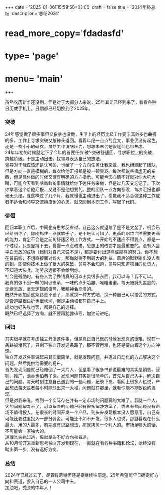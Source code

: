 +++
date = '2025-01-06T15:59:58+08:00'
draft = false
title = '2024年终总结'
description='总结2024'
# read_more_copy='fdadasfd'
# type= 'page'
# menu= 'main'
+++

虽然农历新年还没到，但是对于大部分人来说，25年其实已经到来了，看看各种日历或手机上，日期都已经切换到了2025年。

### 突破

24年感觉做了很多事但又像啥也没做，生活上的经历比起工作要丰富的多也曲折的多，工作上寻求突破又被棒头退回。看着年纪一点点的变大，事业仍没有起色，还是一枚小小的码农，虽然工作没啥压力，想想未来仍是很迷茫也很焦虑。  
24年年初的时候就定下了今年的首要任务‘破’-突破舒适区，寻求职位上的突破，跨越阶级。于是主动出击，找领导表达自己的想法。  
领导对于我应该还是认可的，也给了一个方向任务让我来做，我也组建起了团队。但是方向一直是模糊的，每次给他汇报都是被一顿臭骂。每次都说些很虚无的东西，但是具体做的时候又没有明确的方向指示。可能今天心情不好就对你大吼大叫，可能今天看到啥新鲜的事情就给你下达任务来做，但是过几天又忘记了。下次你拿着这个给他汇报，又说不是他想要的。整的团队一点方向都没，每次汇报也都毫无头绪。就这样过了几个月，我就慢慢主动退出了，感觉我不适合做这种工作或者不适合和领导交流揣度他的心思，就又回到本职工作，写起了代码。

### 徘徊

回归本职工作后，中间也有思考反省过。自己这么就退缩了是不是太怂了，机会已经给到你了，你刚抓住一点就放手了，是不是太可惜了。更高的职位当然需要更高的能力，肯定不会是之前的舒适区的工作方式。一开始的不适应不得要点，都是一个过程，只要坚持下去，慢慢一点点改进，思想上的改变才是最重要的。没有人会平白无故的成功（起码对自己来说不是），都是要付出这样或那样的努力。你不想在最前线，不想直接面对炮火，那你就得不到最大的利益。幕后的默默输出没人看的到，即使你技术上做了很大的突破，领导不会知道，领导只知道项目的负责人，不知道大头兵，功劳永远都不会给到你。  
社会是残酷的，有些人为了挣钱真的可以出卖很多东西。我可以吗？我不可以。  
我真的做不到一味的阿谀奉承，一味的点头哈腰、唯唯诺诺，每天被劈头盖脸的、无缘无故、毫无逻辑的谩骂，我精神会崩溃的。  
既然升职加薪这条路走不通了，那就换一种方式吧，换一种自己可以接受的方式，尽管道路很曲折也很坎坷，但是主动权都在自己手上。  
成功也好失败也罢，都是自己的选择。  
既然已经选择了方向，就不要再犹豫徘徊，加油前进吧。

### 回归

其实很早就在考虑独立开发这件事，但是真正自己做的时候发现真的很难。现在一条路被堵死了，只剩下独立开发这条路了，那不管再难，也还是要向着这个方向冲锋。  
独立开发这件事说起来其实很简单，就是发现问题，并通过自动化的方式解决这个问题，然后提供给需要的用户。  
首先发现问题就已经难倒了一大片人，但是看了很多书都说最难的其实是销售、营销、推广，酒香也怕巷子深。发现问题其实是很简单的，首先从自己入手，解决自己的问题。每天时刻注意自己遇到的一些问题，记录下来。看网上很多人也说，产品想法每天或者每小时能想出来一大堆，问题就在那里，就看你能不能敏锐的发现。  
但是对我来说，找到一个实际存在并有一定市场的问题真的太难了。我就一个人，大的问题解决不了，可以解决的问题已经有很多解决方案了，或者有些问题没有市场不值得投入。花很长的时间开发一个产品，到头来发现根本没人愿意用，自己有可能还要往里投入一部分资金。可能还不如不开发。很多人也说，那就看现在什么最火、用的人最多，前期没有思路想法，那就拷贝一个别人的。市场足够大的话，不可能会一家独大的。  
道理其实也知道，但就是选不好方向和赛道。  
从10月份开进重新思考独立开发到现在，一直就在看各种书籍和论坛，始终没有踏出第一步，没有选好方向。  

### 总结

2024年已经过去了，尽管有遗憾但还是要继续往前走。25年希望能早日确定好方向和赛道，投入自己的一人公司中去。  
加油吧，秃顶的中年人！
